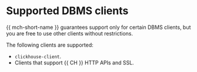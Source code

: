 # Supported DBMS clients

{{ mch-short-name }} guarantees support only for certain DBMS clients, but you are free to use other clients without restrictions.

The following clients are supported:

- `clickhouse-client`.
- Clients that support {{ CH }} HTTP APIs and SSL.

